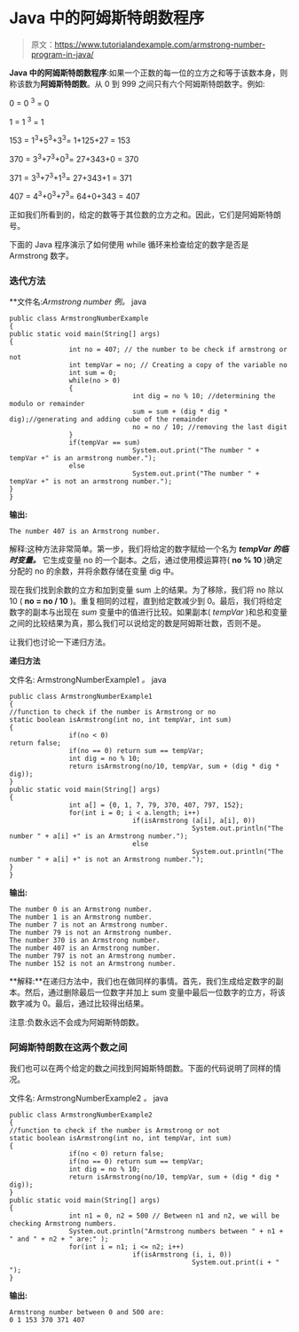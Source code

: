 # Java 中的阿姆斯特朗数程序

> 原文：<https://www.tutorialandexample.com/armstrong-number-program-in-java/>

**Java 中的阿姆斯特朗数程序**:如果一个正数的每一位的立方之和等于该数本身，则称该数为**阿姆斯特朗数**。从 0 到 999 之间只有六个阿姆斯特朗数字。例如:

0 = 0 <sup>3</sup> = 0

1 = 1 <sup>3</sup> = 1

153 = 1<sup>3</sup>+5<sup>3</sup>+3<sup>3</sup>= 1+125+27 = 153

370 = 3<sup>3</sup>+7<sup>3</sup>+0<sup>3</sup>= 27+343+0 = 370

371 = 3<sup>3</sup>+7<sup>3</sup>+1<sup>3</sup>= 27+343+1 = 371

407 = 4<sup>3</sup>+0<sup>3</sup>+7<sup>3</sup>= 64+0+343 = 407

正如我们所看到的，给定的数等于其位数的立方之和。因此，它们是阿姆斯特朗号。

下面的 Java 程序演示了如何使用 while 循环来检查给定的数字是否是 Armstrong 数字。

### 迭代方法

**文件名:**Armstrong number 例*。* java

```
public class ArmstrongNumberExample
{             
public static void main(String[] args)
{
               int no = 407; // the number to be check if armstrong or not
               int tempVar = no; // Creating a copy of the variable no
               int sum = 0;
               while(no > 0)
               {
                               int dig = no % 10; //determining the modulo or remainder
                               sum = sum + (dig * dig * dig);//generating and adding cube of the remainder
                               no = no / 10; //removing the last digit
               }
               if(tempVar == sum)
                               System.out.print("The number " + tempVar +" is an armstrong number.");
               else
                               System.out.print("The number " + tempVar +" is not an armstrong number.");
}
}
```

**输出:**

```
The number 407 is an Armstrong number.
```

解释:这种方法非常简单。第一步，我们将给定的数字赋给一个名为 ***tempVar 的临时变量。*** 它生成变量 no 的一个副本。之后，通过使用模运算符( **no % 10** )确定分配的 no 的余数，并将余数存储在变量 dig 中。

现在我们找到余数的立方和加到变量 sum 上的结果。为了移除，我们将 no 除以 10 ( **no = no / 10** )。重复相同的过程，直到给定数减少到 0。最后，我们将给定数字的副本与出现在 *sum* 变量中的值进行比较。如果副本( *tempVar* )和总和变量之间的比较结果为真，那么我们可以说给定的数是阿姆斯壮数，否则不是。

让我们也讨论一下递归方法。

**递归方法**

文件名: ArmstrongNumberExample1 *。* java

```
public class ArmstrongNumberExample1
{
//function to check if the number is Armstrong or no
static boolean isArmstrong(int no, int tempVar, int sum)
{
               if(no < 0)
return false;
               if(no == 0) return sum == tempVar;
               int dig = no % 10;
               return isArmstrong(no/10, tempVar, sum + (dig * dig * dig));               
}
public static void main(String[] args)
{
               int a[] = {0, 1, 7, 79, 370, 407, 797, 152};
               for(int i = 0; i < a.length; i++)
                               if(isArmstrong (a[i], a[i], 0))
                                              System.out.println("The number " + a[i] +" is an Armstrong number.");
                               else
                                              System.out.println("The number " + a[i] +" is not an Armstrong number.");
}
}
```

**输出:**

```
The number 0 is an Armstrong number.
The number 1 is an Armstrong number.
The number 7 is not an Armstrong number.
The number 79 is not an Armstrong number.
The number 370 is an Armstrong number.
The number 407 is an Armstrong number.
The number 797 is not an Armstrong number.
The number 152 is not an Armstrong number.
```

**解释:**在递归方法中，我们也在做同样的事情。首先，我们生成给定数字的副本。然后，通过删除最后一位数字并加上 sum 变量中最后一位数字的立方，将该数字减为 0。最后，通过比较得出结果。

注意:负数永远不会成为阿姆斯特朗数。

### 阿姆斯特朗数在这两个数之间

我们也可以在两个给定的数之间找到阿姆斯特朗数。下面的代码说明了同样的情况。

文件名: ArmstrongNumberExample2 *。* java

```
public class ArmstrongNumberExample2
{
//function to check if the number is Armstrong or not
static boolean isArmstrong(int no, int tempVar, int sum)
{
               if(no < 0) return false;
               if(no == 0) return sum == tempVar;
               int dig = no % 10;
               return isArmstrong(no/10, tempVar, sum + (dig * dig * dig));               
}             
public static void main(String[] args)
{
               int n1 = 0, n2 = 500 // Between n1 and n2, we will be checking Armstrong numbers.
               System.out.println("Armstrong numbers between " + n1 + " and " + n2 + " are:" );
               for(int i = n1; i <= n2; i++)
                               if(isArmstrong (i, i, 0))
                                              System.out.print(i + " ");
}
```

**输出:**

```
Armstrong number between 0 and 500 are:
0 1 153 370 371 407
```
